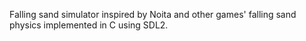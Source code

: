Falling sand simulator inspired by Noita and other games' falling sand physics implemented in C using SDL2.

